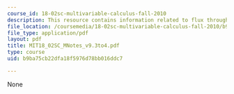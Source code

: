```yaml
---
course_id: 18-02sc-multivariable-calculus-fall-2010
description: This resource contains information related to flux through general surfaces.
file_location: /coursemedia/18-02sc-multivariable-calculus-fall-2010/b9ba75cb22dfa18f5976d78bb016ddc7_MIT18_02SC_MNotes_v9.3to4.pdf
file_type: application/pdf
layout: pdf
title: MIT18_02SC_MNotes_v9.3to4.pdf
type: course
uid: b9ba75cb22dfa18f5976d78bb016ddc7

---
```

None